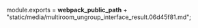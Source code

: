 module.exports = __webpack_public_path__ + "static/media/multiroom_ungroup_interface_result.06d45f81.md";